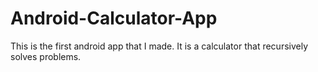 # Android-Calculator-App
This is the first android app that I made. It is a calculator that recursively solves problems.

